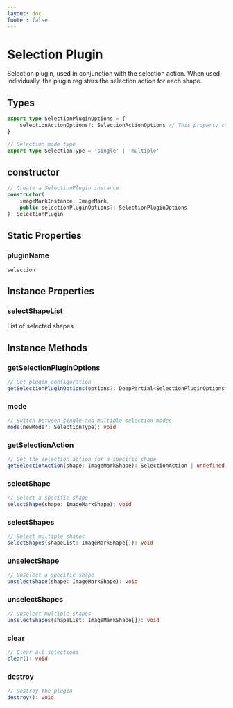 ```yaml
---
layout: doc
footer: false
---
```


# Selection Plugin

Selection plugin, used in conjunction with the selection action. When used individually, the plugin registers the selection action for each shape.

## Types

```typescript
export type SelectionPluginOptions = {
	selectionActionOptions?: SelectionActionOptions // This property can be passed in pluginOptions['selection'].selectionActionOptions or Selection Plugin instantiation constructor parameters when ImageMark constructs the instance
}

// Selection mode type
export type SelectionType = 'single' | 'multiple'
```

## constructor

```ts
// Create a SelectionPlugin instance
constructor(
	imageMarkInstance: ImageMark,
	public selectionPluginOptions?: SelectionPluginOptions
): SelectionPlugin
```

## Static Properties

### pluginName

`selection`

## Instance Properties

### selectShapeList

List of selected shapes

## Instance Methods

### getSelectionPluginOptions

```ts
// Get plugin configuration
getSelectionPluginOptions(options?: DeepPartial<SelectionPluginOptions>):SelectionPluginOptions
```

### mode

```ts
// Switch between single and multiple selection modes
mode(newMode?: SelectionType): void
```

### getSelectionAction

```ts
// Get the selection action for a specific shape
getSelectionAction(shape: ImageMarkShape): SelectionAction | undefined
```

### selectShape

```ts
// Select a specific shape
selectShape(shape: ImageMarkShape): void
```

### selectShapes

```ts
// Select multiple shapes
selectShapes(shapeList: ImageMarkShape[]): void
```

### unselectShape

```ts
// Unselect a specific shape
unselectShape(shape: ImageMarkShape): void
```

### unselectShapes

```ts
// Unselect multiple shapes
unselectShapes(shapeList: ImageMarkShape[]): void
```

### clear

```ts
// Clear all selections
clear(): void
```

### destroy

```ts
// Destroy the plugin
destroy(): void
```
